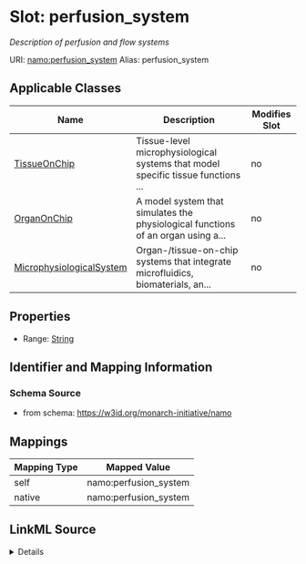 

# Slot: perfusion_system 


_Description of perfusion and flow systems_





URI: [namo:perfusion_system](https://w3id.org/monarch-initiative/namo/perfusion_system)
Alias: perfusion_system

<!-- no inheritance hierarchy -->





## Applicable Classes

| Name | Description | Modifies Slot |
| --- | --- | --- |
| [TissueOnChip](TissueOnChip.md) | Tissue-level microphysiological systems that model specific tissue functions ... |  no  |
| [OrganOnChip](OrganOnChip.md) | A model system that simulates the physiological functions of an organ using a... |  no  |
| [MicrophysiologicalSystem](MicrophysiologicalSystem.md) | Organ-/tissue-on-chip systems that integrate microfluidics, biomaterials,  an... |  no  |






## Properties

* Range: [String](String.md)




## Identifier and Mapping Information






### Schema Source


* from schema: https://w3id.org/monarch-initiative/namo




## Mappings

| Mapping Type | Mapped Value |
| ---  | ---  |
| self | namo:perfusion_system |
| native | namo:perfusion_system |




## LinkML Source

<details>
```yaml
name: perfusion_system
description: Description of perfusion and flow systems
from_schema: https://w3id.org/monarch-initiative/namo
rank: 1000
alias: perfusion_system
owner: MicrophysiologicalSystem
domain_of:
- MicrophysiologicalSystem
range: string

```
</details>